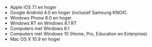 
  - Apple iOS 7.1 en hoger
  - Google Android 4.0 en hoger (inclusief Samsung KNOX)
  - Windows Phone 8.0 en hoger
  - Windows RT en Windows 8.1 RT
  - Computers met Windows 8.1
  - Computers met Windows 10 (Home, Pro, Education en Enterprise)
  - Mac OS X 10.9 en hoger


<!--HONumber=May16_HO4-->


